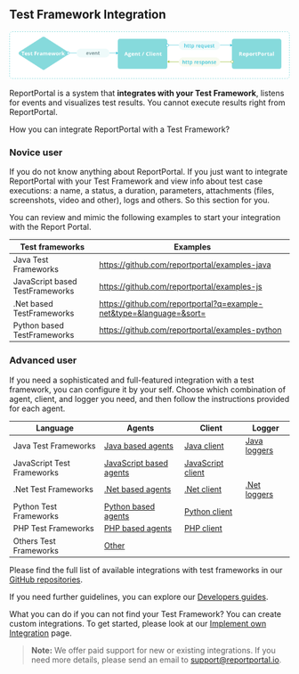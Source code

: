 ## Test Framework Integration
[ ![Integrations](Images/userGuide/import/Integrations.png) ](Images/userGuide/import/Integrations.png)

ReportPortal is a system that **integrates with your Test Framework**, listens for events and visualizes test results. You cannot execute results right from ReportPortal.

How you can integrate ReportPortal with a Test Framework?

### Novice user

If you do not know anything about ReportPortal. 
If you just want to integrate ReportPortal with your Test Framework and view info about test case executions: a name, a status, a duration, parameters, attachments (files, screenshots, video and other), logs and others.
So this section for you.

You can review and mimic the following examples to start your integration with the Report Portal.

| **Test frameworks** | **Examples**|
| ------------- | ------------- |
| Java Test Frameworks |https://github.com/reportportal/examples-java  |
| JavaScript based TestFrameworks | https://github.com/reportportal/examples-js |
|.Net based TestFrameworks| https://github.com/reportportal?q=example-net&type=&language=&sort=|
|Python based TestFrameworks| https://github.com/reportportal/examples-python|


### Advanced user

If you need a sophisticated and full-featured integration with a test framework, you can configure it by your self. 
Choose which combination of agent, client, and logger you need, and then follow the instructions provided for each agent.

|  **Language** | **Agents** |**Client** | **Logger**| 
| ------------- | ------------- |------------- | ------------- |
|Java Test Frameworks | [Java based agents](https://github.com/reportportal?utf8=%E2%9C%93&q=java-agent&type=&language=)| [Java client](https://github.com/reportportal/client-java)| [Java loggers](https://github.com/reportportal?utf8=%E2%9C%93&q=java+-logger&type=&language=)|
|JavaScript Test Frameworks | [JavaScript based agents](https://github.com/reportportal?utf8=%E2%9C%93&q=javascript&type=&language=)| [JavaScript client](https://github.com/reportportal/client-javascript)| |
|.Net Test Frameworks | [.Net based agents](https://github.com/reportportal?utf8=%E2%9C%93&q=net&type=&language=)| [.Net client](https://github.com/reportportal/client-net)| [.Net loggers](https://github.com/reportportal?utf8=%E2%9C%93&q=net-logger&type=&language=) |
|Python Test Frameworks | [Python based agents](https://github.com/reportportal?utf8=%E2%9C%93&q=python&type=&language=)| [Python client](https://github.com/reportportal/client-Python)| |
|PHP Test Frameworks | [PHP based agents](https://github.com/reportportal?utf8=%E2%9C%93&q=php&type=&language=)| [PHP client](https://github.com/reportportal/client-php)| |
|Others Test Frameworks | [Other](https://reportportal.io/installation)| | | |


Please find the full list of available integrations with test frameworks in our [GitHub repositories](https://github.com/reportportal).

If you need further guidelines, you can explore our [Developers guides](https://reportportal.io/docs/Developers-guide).

What you can do if you can not find your Test Framework?
You can create custom integrations. To get started, please look at our [Implement own Integration](https://reportportal.io/docs/Implement-own-integration) page.

>**Note:**
> We offer paid support for new or existing integrations. If you need more details, please send an email to support@reportportal.io.

